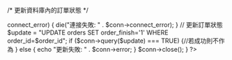 /*
更新資料庫內的訂單狀態
*/
<?php
require_once "dbconnect.php";

if ($_SERVER['REQUEST_METHOD'] == 'GET') {
    $order_id = intval($_GET['order_id']); //取得該訂單編號
    
    $conn = db_check();
    if ($conn->connect_error) {
        die("連接失敗: " . $conn->connect_error);
    }
    
    // 更新訂單狀態
    $update = "UPDATE orders SET order_finish='1' WHERE order_id=$order_id";
    if ($conn->query($update) === TRUE) {//若成功則不作為
    } 
    else {
        echo "更新失敗: " . $conn->error;
    }
    $conn->close();
}
?>
